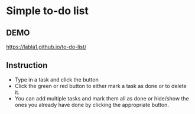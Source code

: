 # Simple to-do list
## DEMO 
https://labla1.github.io/to-do-list/
## Instruction
* Type in a task and click the button
* Click the green or red button to either mark a task as done or to delete it.
* You can add multiple tasks and mark them all as done or hide/show the ones you already have done by clicking the appropriate button.
